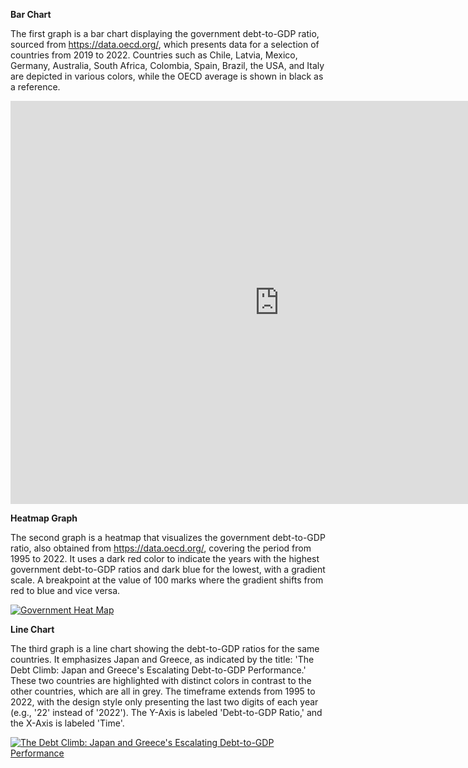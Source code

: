 **Bar Chart**

The first graph is a bar chart displaying the government debt-to-GDP ratio, sourced from https://data.oecd.org/, which presents data for a selection of countries from 2019 to 2022. Countries such as Chile, Latvia, Mexico, Germany, Australia, South Africa, Colombia, Spain, Brazil, the USA, and Italy are depicted in various colors, while the OECD average is shown in black as a reference.

<iframe src="https://data.oecd.org/chart/7klO" width="860" height="645" style="border: 0" mozallowfullscreen="true" webkitallowfullscreen="true" allowfullscreen="true"><a href="https://data.oecd.org/chart/7klO" target="_blank">OECD Chart: General government debt, Total, % of GDP, Annual, 2022</a></iframe>

**Heatmap Graph**

The second graph is a heatmap that visualizes the government debt-to-GDP ratio, also obtained from https://data.oecd.org/, covering the period from 1995 to 2022. It uses a dark red color to indicate the years with the highest government debt-to-GDP ratios and dark blue for the lowest, with a gradient scale. A breakpoint at the value of 100 marks where the gradient shifts from red to blue and vice versa.

<div class='tableauPlaceholder' id='viz1706504124804' style='position: relative'><noscript><a href='#'><img alt='Government Heat Map ' src='https:&#47;&#47;public.tableau.com&#47;static&#47;images&#47;Go&#47;Govern_debt&#47;GovernmentHeatMap&#47;1_rss.png' style='border: none' /></a></noscript><object class='tableauViz'  style='display:none;'><param name='host_url' value='https%3A%2F%2Fpublic.tableau.com%2F' /> <param name='embed_code_version' value='3' /> <param name='site_root' value='' /><param name='name' value='Govern_debt&#47;GovernmentHeatMap' /><param name='tabs' value='no' /><param name='toolbar' value='yes' /><param name='static_image' value='https:&#47;&#47;public.tableau.com&#47;static&#47;images&#47;Go&#47;Govern_debt&#47;GovernmentHeatMap&#47;1.png' /> <param name='animate_transition' value='yes' /><param name='display_static_image' value='yes' /><param name='display_spinner' value='yes' /><param name='display_overlay' value='yes' /><param name='display_count' value='yes' /><param name='language' value='en-US' /></object></div>
<script type='text/javascript'>
  var divElement = document.getElementById('viz1706504124804');
  var vizElement = divElement.getElementsByTagName('object')[0];
  vizElement.style.width='100%';vizElement.style.height=(divElement.offsetWidth*0.75)+'px';
  var scriptElement = document.createElement('script');
  scriptElement.src = 'https://public.tableau.com/javascripts/api/viz_v1.js';
  vizElement.parentNode.insertBefore(scriptElement, vizElement);
</script>

**Line Chart**

The third graph is a line chart showing the debt-to-GDP ratios for the same countries. It emphasizes Japan and Greece, as indicated by the title: 'The Debt Climb: Japan and Greece's Escalating Debt-to-GDP Performance.' These two countries are highlighted with distinct colors in contrast to the other countries, which are all in grey. The timeframe extends from 1995 to 2022, with the design style only presenting the last two digits of each year (e.g., '22' instead of '2022'). The Y-Axis is labeled 'Debt-to-GDP Ratio,' and the X-Axis is labeled 'Time'.

<div class='tableauPlaceholder' id='viz1706503706379' style='position: relative'><noscript><a href='#'><img alt='The Debt Climb: Japan and Greece&#39;s Escalating Debt-to-GDP Performance ' src='https:&#47;&#47;public.tableau.com&#47;static&#47;images&#47;De&#47;Debt-to-GDP-ratio&#47;TheDebtClimbJapanandGreecesEscalatingDebt-to-GDPPerformance&#47;1_rss.png' style='border: none' /></a></noscript><object class='tableauViz'  style='display:none;'><param name='host_url' value='https%3A%2F%2Fpublic.tableau.com%2F' /> <param name='embed_code_version' value='3' /> <param name='site_root' value='' /><param name='name' value='Debt-to-GDP-ratio&#47;TheDebtClimbJapanandGreecesEscalatingDebt-to-GDPPerformance' /><param name='tabs' value='no' /><param name='toolbar' value='yes' /><param name='static_image' value='https:&#47;&#47;public.tableau.com&#47;static&#47;images&#47;De&#47;Debt-to-GDP-ratio&#47;TheDebtClimbJapanandGreecesEscalatingDebt-to-GDPPerformance&#47;1.png' /> <param name='animate_transition' value='yes' /><param name='display_static_image' value='yes' /><param name='display_spinner' value='yes' /><param name='display_overlay' value='yes' /><param name='display_count' value='yes' /><param name='language' value='es-ES' /><param name='filter' value='publish=yes' /></object></div>
<script type='text/javascript'>
  var divElement = document.getElementById('viz1706503706379');
  var vizElement = divElement.getElementsByTagName('object')[0];
  vizElement.style.width='100%';vizElement.style.height=(divElement.offsetWidth*0.75)+'px';
  var scriptElement = document.createElement('script');
  scriptElement.src = 'https://public.tableau.com/javascripts/api/viz_v1.js';vizElement.parentNode.insertBefore(scriptElement, vizElement);
</script>
